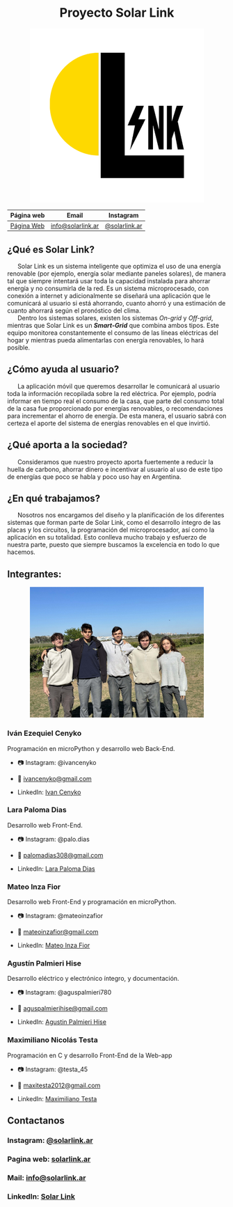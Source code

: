 <div align="center">

# Proyecto Solar Link

<img src="\Imagenes\SolarLink logo.png" height="400"/>

| Página web | Email | Instagram |
|------------|-------|-----------|
|[Página Web](https://www.solarlink.ar)|info@solarlink.ar|[@solarlink.ar](https://www.instagram.com/solarlink.ar/)|

</div>

## ¿Qué es Solar Link?
&nbsp;&nbsp;&nbsp;&nbsp;&nbsp;&nbsp;Solar Link es un sistema inteligente que optimiza el uso de una energía renovable (por ejemplo, energía solar mediante paneles solares), de manera tal que siempre intentará usar toda la capacidad instalada para ahorrar energía y no consumirla de la red. Es un sistema microprocesado, con conexión a internet y adicionalmente se diseñará una aplicación que  le comunicará al usuario si está ahorrando, cuanto ahorró y una estimación de cuanto ahorrará según el pronóstico del clima.<br>
&nbsp;&nbsp;&nbsp;&nbsp;&nbsp;&nbsp;Dentro los sistemas solares, existen los sistemas *On-grid* y *Off-grid*, mientras que Solar Link es un ***Smart-Grid*** que combina ambos tipos. Este equipo monitorea constantemente el consumo de las líneas eléctricas del hogar y mientras pueda alimentarlas con energía renovables, lo hará posible.<br>
## ¿Cómo ayuda al usuario?
&nbsp;&nbsp;&nbsp;&nbsp;&nbsp;&nbsp;La aplicación móvil que queremos desarrollar le comunicará al usuario toda la información recopilada sobre la red eléctrica. Por ejemplo, podría informar en tiempo real el consumo de la casa, que parte del consumo total de la casa fue proporcionado por energías renovables, o recomendaciones para incrementar el ahorro de energía. De esta manera, el usuario sabrá con certeza el aporte del sistema de energías renovables en el que invirtió.<br>
## ¿Qué aporta a la sociedad?
&nbsp;&nbsp;&nbsp;&nbsp;&nbsp;&nbsp;Consideramos que nuestro proyecto aporta fuertemente a reducir la huella de carbono, ahorrar dinero e incentivar al usuario al uso de este tipo de energías que poco se habla y poco uso hay en Argentina.<br>
## ¿En qué trabajamos?
&nbsp;&nbsp;&nbsp;&nbsp;&nbsp;&nbsp;Nosotros nos encargamos del diseño y la planificación de los diferentes sistemas que forman parte de Solar Link, como el desarrollo íntegro de las placas y los circuitos, la programación del microprocesador, así como la aplicación en su totalidad. Esto conlleva mucho trabajo y esfuerzo de nuestra parte, puesto que siempre buscamos la excelencia en todo lo que hacemos.<br>

## Integrantes:
<div align="center">

<img src="\Imagenes\Equipo Solar Link.jpg" height="300"/>

</div>

### Iván Ezequiel Cenyko
Programación en microPython y desarrollo web Back-End.

- 📷 Instagram: @ivancenyko

- 📧 ivancenyko@gmail.com

- LinkedIn: [Ivan Cenyko](http://www.linkedin.com/in/ivan-cenyko/)

### Lara Paloma Dias
Desarrollo web Front-End.

- 📷 Instagram: @palo.dias

- 📧 palomadias308@gmail.com

- LinkedIn: [Lara Paloma Dias](http://www.linkedin.com/in/lara-paloma-dias-598bb9288/)

### Mateo Inza Fior
Desarrollo web Front-End y programación en microPython.


- 📷 Instagram: @mateoinzafior

- 📧 mateoinzafior@gmail.com

- LinkedIn: [Mateo Inza Fior](http://www.linkedin.com/in/mateoinzafior/)

### Agustín Palmieri Hise
Desarrollo eléctrico y electrónico íntegro, y documentación.

- 📷 Instagram: @aguspalmieri780

- 📧 aguspalmierihise@gmail.com

- LinkedIn: [Agustin Palmieri Hise](http://www.linkedin.com/in/agustin-palmieri-hise/)

### Maximiliano Nicolás Testa
Programación en C y desarrollo Front-End de la Web-app

- 📷 Instagram: @testa_45

- 📧 maxitesta2012@gmail.com

- LinkedIn: [Maximiliano Testa](http://www.linkedin.com/in/maximiliano-testa/)

## Contactanos

### Instagram: [@solarlink.ar](https://www.instagram.com/solarlink.ar/)

### Pagina web: [solarlink.ar](https://www.solarlink.ar)

### Mail: info@solarlink.ar

### LinkedIn: [Solar Link](https://www.linkedin.com/company/solarlink-ar/?lipi=urn%3Ali%3Apage%3Ad_flagship3_search_srp_all%3BkHWPFMi%2BQiSqZ7LunD5%2FrA%3D%3D)
